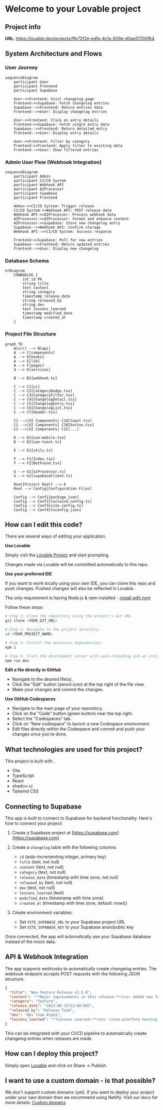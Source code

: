 
# Welcome to your Lovable project

## Project info

**URL**: https://lovable.dev/projects/ffe72f2e-edfa-4cfa-929e-d0ae51700f64

## System Architecture and Flows

### User Journey
```mermaid
sequenceDiagram
    participant User
    participant Frontend
    participant Supabase
    
    User->>Frontend: Visit changelog page
    Frontend->>Supabase: Fetch changelog entries
    Supabase-->>Frontend: Return entries data
    Frontend-->>User: Display changelog entries
    
    User->>Frontend: Click on entry details
    Frontend->>Supabase: Fetch single entry data
    Supabase-->>Frontend: Return detailed entry
    Frontend-->>User: Display entry details
    
    User->>Frontend: Filter by category
    Frontend->>Frontend: Apply filter to existing data
    Frontend-->>User: Show filtered entries
```

### Admin User Flow (Webhook Integration)
```mermaid
sequenceDiagram
    participant Admin
    participant CI/CD System
    participant Webhook API
    participant AIProcessor
    participant Supabase
    participant Frontend
    
    Admin->>CI/CD System: Trigger release
    CI/CD System->>Webhook API: POST release data
    Webhook API->>AIProcessor: Process webhook data
    AIProcessor->>AIProcessor: Format and enhance content
    AIProcessor->>Supabase: Store new changelog entry
    Supabase-->>Webhook API: Confirm storage
    Webhook API-->>CI/CD System: Success response
    
    Frontend->>Supabase: Poll for new entries
    Supabase-->>Frontend: Return updated entries
    Frontend-->>User: Display new changelog
```

### Database Schema
```mermaid
erDiagram
    CHANGELOG {
        int id PK
        string title
        text content
        string category
        timestamp release_date
        string released_by
        string dev
        text lessons_learned
        timestamp modified_date
        timestamp created_at
    }
```

### Project File Structure
```mermaid
graph TD
    A[src] --> B[api]
    A --> C[components]
    A --> D[hooks]
    A --> E[lib]
    A --> F[pages]
    A --> G[services]

    B --> B1[webhook.ts]

    C --> C1[ui]
    C --> C2[CategoryBadge.tsx]
    C --> C3[CategoryFilter.tsx]
    C --> C4[ChangelogDetail.tsx]
    C --> C5[ChangelogEntry.tsx]
    C --> C6[ChangelogList.tsx]
    C --> C7[Header.tsx]

    C1 -->|UI Components| C1A[toast.tsx]
    C1 -->|UI Components| C1B[button.tsx]
    C1 -->|UI Components| C1C[...]

    D --> D1[use-mobile.tsx]
    D --> D2[use-toast.ts]

    E --> E1[utils.ts]

    F --> F1[Index.tsx]
    F --> F2[NotFound.tsx]

    G --> G1[aiProcessor.ts]
    G --> G2[supabaseClient.ts]

    Root[Project Root] --> A
    Root --> Config[Configuration Files]
    
    Config --> Conf1[package.json]
    Config --> Conf2[tailwind.config.ts]
    Config --> Conf3[vite.config.ts]
    Config --> Conf4[tsconfig.json]
```

## How can I edit this code?

There are several ways of editing your application.

**Use Lovable**

Simply visit the [Lovable Project](https://lovable.dev/projects/ffe72f2e-edfa-4cfa-929e-d0ae51700f64) and start prompting.

Changes made via Lovable will be committed automatically to this repo.

**Use your preferred IDE**

If you want to work locally using your own IDE, you can clone this repo and push changes. Pushed changes will also be reflected in Lovable.

The only requirement is having Node.js & npm installed - [install with nvm](https://github.com/nvm-sh/nvm#installing-and-updating)

Follow these steps:

```sh
# Step 1: Clone the repository using the project's Git URL.
git clone <YOUR_GIT_URL>

# Step 2: Navigate to the project directory.
cd <YOUR_PROJECT_NAME>

# Step 3: Install the necessary dependencies.
npm i

# Step 4: Start the development server with auto-reloading and an instant preview.
npm run dev
```

**Edit a file directly in GitHub**

- Navigate to the desired file(s).
- Click the "Edit" button (pencil icon) at the top right of the file view.
- Make your changes and commit the changes.

**Use GitHub Codespaces**

- Navigate to the main page of your repository.
- Click on the "Code" button (green button) near the top right.
- Select the "Codespaces" tab.
- Click on "New codespace" to launch a new Codespace environment.
- Edit files directly within the Codespace and commit and push your changes once you're done.

## What technologies are used for this project?

This project is built with .

- Vite
- TypeScript
- React
- shadcn-ui
- Tailwind CSS

## Connecting to Supabase

This app is built to connect to Supabase for backend functionality. Here's how to connect your project:

1. Create a Supabase project at [https://supabase.com](https://supabase.com)
2. Create a `changelog` table with the following columns:
   - `id` (auto-incrementing integer, primary key)
   - `title` (text, not null)
   - `content` (text, not null)
   - `category` (text, not null)
   - `release_date` (timestamp with time zone, not null)
   - `released_by` (text, not null)
   - `dev` (text, not null)
   - `lessons_learned` (text)
   - `modified_date` (timestamp with time zone)
   - `created_at` (timestamp with time zone, default: now())

3. Create environment variables:
   - Set `VITE_SUPABASE_URL` to your Supabase project URL
   - Set `VITE_SUPABASE_KEY` to your Supabase anon/public key

Once connected, the app will automatically use your Supabase database instead of the mock data.

## API & Webhook Integration

The app supports webhooks to automatically create changelog entries. The webhook endpoint accepts POST requests with the following JSON structure:

```json
{
  "title": "New Feature Release v2.5.0",
  "content": "**Major improvements in this release:**\n\n- Added new features...",
  "category": "feature",
  "release_date": "2023-08-15T12:00:00Z",
  "released_by": "Release Team",
  "dev": "Dev Team Alpha",
  "lessons_learned": "**Lessons Learned:**\n\n- Cross-platform testing..."
}
```

This can be integrated with your CI/CD pipeline to automatically create changelog entries when releases are made.

## How can I deploy this project?

Simply open [Lovable](https://lovable.dev/projects/ffe72f2e-edfa-4cfa-929e-d0ae51700f64) and click on Share -> Publish.

## I want to use a custom domain - is that possible?

We don't support custom domains (yet). If you want to deploy your project under your own domain then we recommend using Netlify. Visit our docs for more details: [Custom domains](https://docs.lovable.dev/tips-tricks/custom-domain/)

